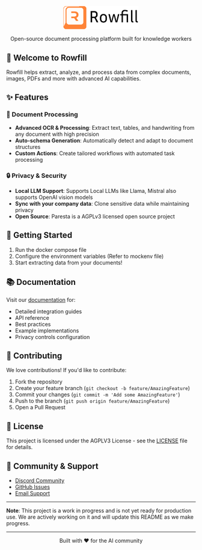 <div align="center">
  <img src="public/logo-full.svg" alt="Paresta Logo" width="200">
  <p>Open-source document processing platform built for knowledge workers</p>
</div>

## 👋 Welcome to Rowfill

Rowfill helps extract, analyze, and process data from complex documents, images, PDFs and more with advanced AI capabilities.

## ✨ Features

### 📄 Document Processing
- **Advanced OCR & Processing**: Extract text, tables, and handwriting from any document with high precision
- **Auto-schema Generation**: Automatically detect and adapt to document structures
- **Custom Actions**: Create tailored workflows with automated task processing

### 🔒 Privacy & Security
- **Local LLM Support**: Supports Local LLMs like Llama, Mistral also supports OpenAI vision models
- **Sync with your company data**: Clone sensitive data while maintaining privacy
- **Open Source**: Paresta is a AGPLv3 licensed open source project

## 🚀 Getting Started

1. Run the docker compose file
2. Configure the environment variables (Refer to mockenv file)
3. Start extracting data from your documents!

## 📚 Documentation

Visit our [documentation](https://rowfill.com/docs) for:
- Detailed integration guides
- API reference
- Best practices
- Example implementations
- Privacy controls configuration

## 🤝 Contributing

We love contributions! If you'd like to contribute:

1. Fork the repository
2. Create your feature branch (`git checkout -b feature/AmazingFeature`)
3. Commit your changes (`git commit -m 'Add some AmazingFeature'`)
4. Push to the branch (`git push origin feature/AmazingFeature`)
5. Open a Pull Request

## 📝 License

This project is licensed under the AGPLV3 License - see the [LICENSE](LICENSE) file for details.

## 💬 Community & Support

- [Discord Community](https://discord.gg/rowfill)
- [GitHub Issues](https://github.com/harishdeivanayagam/rowfill/issues)
- [Email Support](mailto:hello@rowfill.com)


---
**Note**: This project is a work in progress and is not yet ready for production use. We are actively working on it and will update this README as we make progress.

---
<div align="center">
  <p>Built with ❤️ for the AI community</p>
</div>
